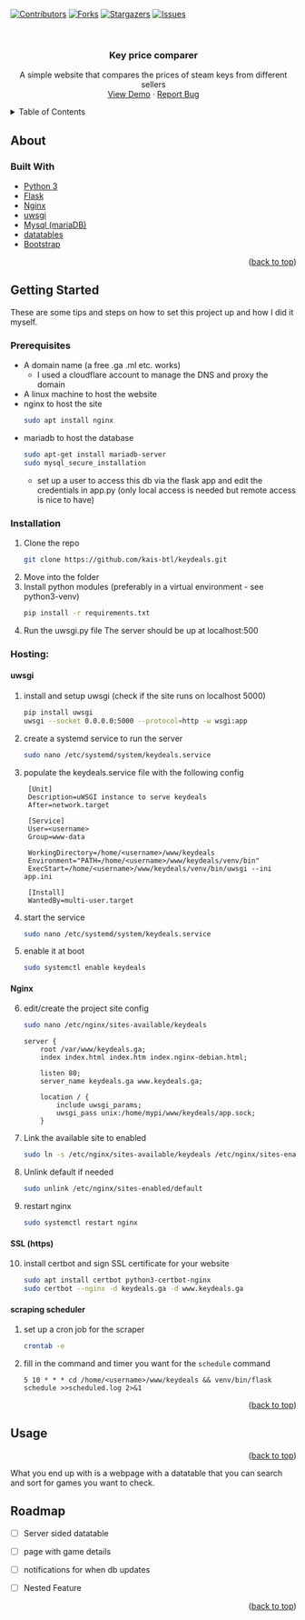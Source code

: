 <div id="top"></div>

<!-- PROJECT SHIELDS -->
[![Contributors][contributors-shield]][contributors-url]
[![Forks][forks-shield]][forks-url]
[![Stargazers][stars-shield]][stars-url]
[![Issues][issues-shield]][issues-url]



<!-- PROJECT LOGO -->
<br />
<div align="center">

<h3 align="center">Key price comparer</h3>

  <p align="center">
    A simple website that compares the prices of steam keys from different sellers  <br/>
    <a href="https://github.com/kais-btl/keydeals">View Demo</a>
    ·
    <a href="https://github.com/kais-btl/keydeals/issues">Report Bug</a>
 </p>
</div>

<!-- TABLE OF CONTENTS -->
<details>
  <summary>Table of Contents</summary>
  <ol>
    <li>
      <a href="#about-the-project">About</a>
      <ul>
        <li><a href="#built-with">Built With</a></li>
      </ul>
    </li>
    <li>
      <a href="#getting-started">Getting Started</a>
      <ul>
        <li><a href="#prerequisites">Prerequisites</a></li>
        <li><a href="#installation">Installation</a></li>
      </ul>
    </li>
    <li><a href="#usage">Usage</a></li>
    <li><a href="#roadmap">Roadmap</a></li>
  </ol>
</details>

<!-- ABOUT THE PROJECT -->

## About

### Built With

* [Python 3](https://www.python.org)
* [Flask](https://flask.palletsprojects.com/en/2.1.x/)
* [Nginx](https://www.nginx.com)
* [uwsgi](https://uwsgi-docs.readthedocs.io/en/latest/#)
* [Mysql (mariaDB)](https://mariadb.org)
* [datatables](https://datatables.net)
* [Bootstrap](https://getbootstrap.com)

<p align="right">(<a href="#top">back to top</a>)</p>

<!-- GETTING STARTED -->

## Getting Started

These are some tips and steps on how to set this project up and how I did it myself.
### Prerequisites

- A domain name (a free .ga .ml etc. works)
  - I used a cloudflare account to manage the DNS and proxy the domain
- A linux machine to host the website
- nginx to host the site
    ```bash
    sudo apt install nginx
    ```
- mariadb to host the database
    ```bash
    sudo apt-get install mariadb-server
    sudo mysql_secure_installation
    ```
  - set up a user to access this db via the flask app and edit the credentials in app.py 
   (only local access is needed but remote access is nice to have)
### Installation

1. Clone the repo
   ```bash
   git clone https://github.com/kais-btl/keydeals.git
   ```
2. Move into the folder
3. Install python modules (preferably in a virtual environment - see python3-venv)
   ```bash
   pip install -r requirements.txt
   ```
4. Run the uwsgi.py file
    The server should be up at localhost:500

###  Hosting:
#### uwsgi

1. install and setup uwsgi (check if the site runs on localhost 5000)
    ```bash
    pip install uwsgi
    uwsgi --socket 0.0.0.0:5000 --protocol=http -w wsgi:app
    ```

3. create a systemd service to run the server
   ```bash
   sudo nano /etc/systemd/system/keydeals.service
   ```
4. populate the keydeals.service file with the following config
   ```service
    [Unit]
    Description=uWSGI instance to serve keydeals
    After=network.target
    
    [Service]
    User=<username>
    Group=www-data
    
    WorkingDirectory=/home/<username>/www/keydeals
    Environment="PATH=/home/<username>/www/keydeals/venv/bin"
    ExecStart=/home/<username>/www/keydeals/venv/bin/uwsgi --ini app.ini
    
    [Install]
    WantedBy=multi-user.target
   ```
5. start the service
   ```bash
   sudo nano /etc/systemd/system/keydeals.service
   ```
6. enable it at boot
    ```bash
    sudo systemctl enable keydeals
    ```
#### Nginx
6. edit/create the project site config
    ```bash
    sudo nano /etc/nginx/sites-available/keydeals
    ```
    ```
    server {
        root /var/www/keydeals.ga;
        index index.html index.htm index.nginx-debian.html;
    
        listen 80;
        server_name keydeals.ga www.keydeals.ga;
    
        location / {
            include uwsgi_params;
            uwsgi_pass unix:/home/mypi/www/keydeals/app.sock;
        }
   ```
7. Link the available site to enabled
    ```bash
    sudo ln -s /etc/nginx/sites-available/keydeals /etc/nginx/sites-enabled
    ```
8. Unlink default if needed
    ```bash
    sudo unlink /etc/nginx/sites-enabled/default
    ```
9. restart nginx
    ```bash
    sudo systemctl restart nginx
    ```
#### SSL (https)
10. install certbot and sign SSL certificate for your website
    ```bash
    sudo apt install certbot python3-certbot-nginx
    sudo certbot --nginx -d keydeals.ga -d www.keydeals.ga
    ```
    
#### scraping scheduler
1. set up a cron job for the scraper
    ```bash
    crontab -e
    ```
2. fill in the command and timer you want for the `schedule` command
    ```
    5 10 * * * cd /home/<username>/www/keydeals && venv/bin/flask schedule >>scheduled.log 2>&1
    ```

<p align="right">(<a href="#top">back to top</a>)</p>

<!-- USAGE EXAMPLES -->

## Usage
<p align="right">(<a href="#top">back to top</a>)</p>
What you end up with is a webpage with a datatable that you can search and sort for games you want to check.


<!-- ROADMAP -->

## Roadmap

- [ ] Server sided datatable
- [ ] page with game details
- [ ] notifications for when db updates
- [ ] Nested Feature


<p align="right">(<a href="#top">back to top</a>)</p>


<!-- MARKDOWN LINKS & IMAGES -->
<!-- https://www.markdownguide.org/basic-syntax/#reference-style-links -->

[contributors-shield]: https://img.shields.io/github/contributors/kais-btl/keydeals.svg?style=for-the-badge
[contributors-url]: https://github.com/kais-btl/keydeals/graphs/contributors
[forks-shield]: https://img.shields.io/github/forks/kais-btl/keydeals.svg?style=for-the-badge
[forks-url]: https://github.com/kais-btl/keydeals/network/members
[stars-shield]: https://img.shields.io/github/stars/kais-btl/keydeals.svg?style=for-the-badge
[stars-url]: https://github.com/kais-btl/keydeals/stargazers
[issues-shield]: https://img.shields.io/github/issues/repo/keydeals.svg?style=for-the-badge
[issues-url]: https://github.com/kais-btl/keydeals/issues

